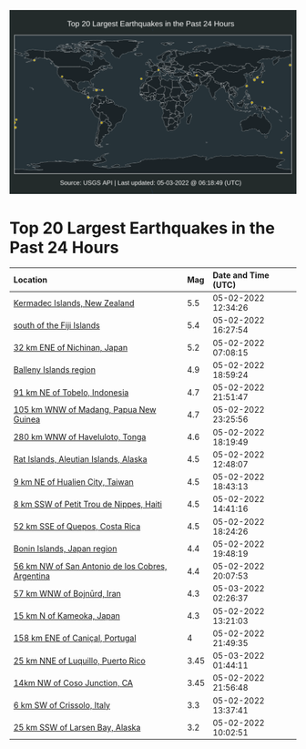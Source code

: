 ![Map](./map.png)

# Top 20 Largest Earthquakes in the Past 24 Hours

| Location | Mag | Date and Time (UTC) |
|:---|:---|:---|
| [Kermadec Islands, New Zealand](https://earthquake.usgs.gov/earthquakes/eventpage/us7000h6cu) | 5.5 | 05-02-2022 12:34:26 |
| [south of the Fiji Islands](https://earthquake.usgs.gov/earthquakes/eventpage/us7000h6dx) | 5.4 | 05-02-2022 16:27:54 |
| [32 km ENE of Nichinan, Japan](https://earthquake.usgs.gov/earthquakes/eventpage/us7000h6bp) | 5.2 | 05-02-2022 07:08:15 |
| [Balleny Islands region](https://earthquake.usgs.gov/earthquakes/eventpage/us7000h6eu) | 4.9 | 05-02-2022 18:59:24 |
| [91 km NE of Tobelo, Indonesia](https://earthquake.usgs.gov/earthquakes/eventpage/us7000h6q1) | 4.7 | 05-02-2022 21:51:47 |
| [105 km WNW of Madang, Papua New Guinea](https://earthquake.usgs.gov/earthquakes/eventpage/us7000h6qi) | 4.7 | 05-02-2022 23:25:56 |
| [280 km WNW of Haveluloto, Tonga](https://earthquake.usgs.gov/earthquakes/eventpage/us7000h6ed) | 4.6 | 05-02-2022 18:19:49 |
| [Rat Islands, Aleutian Islands, Alaska](https://earthquake.usgs.gov/earthquakes/eventpage/us7000h6cz) | 4.5 | 05-02-2022 12:48:07 |
| [9 km NE of Hualien City, Taiwan](https://earthquake.usgs.gov/earthquakes/eventpage/us7000h6eq) | 4.5 | 05-02-2022 18:43:13 |
| [8 km SSW of Petit Trou de Nippes, Haiti](https://earthquake.usgs.gov/earthquakes/eventpage/us7000h6dg) | 4.5 | 05-02-2022 14:41:16 |
| [52 km SSE of Quepos, Costa Rica](https://earthquake.usgs.gov/earthquakes/eventpage/us7000h6ee) | 4.5 | 05-02-2022 18:24:26 |
| [Bonin Islands, Japan region](https://earthquake.usgs.gov/earthquakes/eventpage/us7000h6fm) | 4.4 | 05-02-2022 19:48:19 |
| [56 km NW of San Antonio de los Cobres, Argentina](https://earthquake.usgs.gov/earthquakes/eventpage/us7000h6fb) | 4.4 | 05-02-2022 20:07:53 |
| [57 km WNW of Bojnūrd, Iran](https://earthquake.usgs.gov/earthquakes/eventpage/us7000h6qy) | 4.3 | 05-03-2022 02:26:37 |
| [15 km N of Kameoka, Japan](https://earthquake.usgs.gov/earthquakes/eventpage/us7000h6db) | 4.3 | 05-02-2022 13:21:03 |
| [158 km ENE of Caniçal, Portugal](https://earthquake.usgs.gov/earthquakes/eventpage/us7000h6px) | 4 | 05-02-2022 21:49:35 |
| [25 km NNE of Luquillo, Puerto Rico](https://earthquake.usgs.gov/earthquakes/eventpage/pr2022123000) | 3.45 | 05-03-2022 01:44:11 |
| [14km NW of Coso Junction, CA](https://earthquake.usgs.gov/earthquakes/eventpage/ci40250808) | 3.45 | 05-02-2022 21:56:48 |
| [6 km SW of Crissolo, Italy](https://earthquake.usgs.gov/earthquakes/eventpage/us7000h6d7) | 3.3 | 05-02-2022 13:37:41 |
| [25 km SSW of Larsen Bay, Alaska](https://earthquake.usgs.gov/earthquakes/eventpage/ak0225lxj7o2) | 3.2 | 05-02-2022 10:02:51 |
